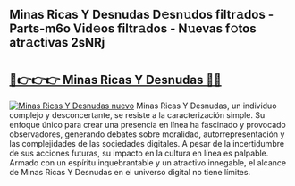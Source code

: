 ## Minas Ricas Y Desnudas D𝚎sn𝚞dos filtr𝚊dos - Parts-m6o Vid𝚎os filtr𝚊dos - N𝚞evas f𝚘tos atr𝚊ctivas 2sNRj

# <h2><a href="http://mb9koy.tromn.icu/?c=Minas+Ricas+Y+Desnudas">🔗👉👉👉 Minas Ricas Y Desnudas 🔗🔗</a></h2>

[![Minas Ricas Y Desnudas nuevo](https://i.imgur.com/pEAQMta.gif)](http://mb9koy.tromn.icu/?c=Minas+Ricas+Y+Desnudas)
Minas Ricas Y Desnudas, un individuo complejo y desconcertante, se resiste a la caracterización simple. Su enfoque único para crear una presencia en línea ha fascinado y provocado observadores, generando debates sobre moralidad, autorrepresentación y las complejidades de las sociedades digitales. A pesar de la incertidumbre de sus acciones futuras, su impacto en la cultura en línea es palpable. Armado con un espíritu inquebrantable y un atractivo innegable, el alcance de Minas Ricas Y Desnudas en el universo digital no tiene límites.

